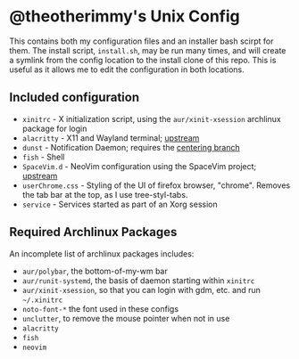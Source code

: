 # @theotherimmy's Unix Config

This contains both my configuration files and an installer bash scirpt for them.
The install script, `install.sh`, may be run many times, and will create a
symlink from the config location to the install clone of this repo. This is
useful as it allows me to edit the configuration in both locations.

## Included configuration

* `xinitrc` - X initialization script, using the `aur/xinit-xsession` archlinux
  package for login
* `alacritty` - X11 and Wayland terminal; [upstream](https://github.com/jwilm/alacritty)
* `dunst` - Notification Daemon; requires the [centering branch](https://github.com/dunst-project/dunst/tree/centering)
* `fish` - Shell
* `SpaceVim.d` - NeoVim configuration using the SpaceVim project; [upstream](https://github.com/SpaceVim/SpaceVim)
* `userChrome.css` - Styling of the UI of firefox browser, "chrome". Removes
  the tab bar at the top, as I use tree-styl-tabs.
* `service` - Services started as part of an Xorg session

## Required Archlinux Packages
An incomplete list of archlinux packages includes:
 * `aur/polybar`, the bottom-of-my-wm bar
 * `aur/runit-systemd`, the basis of daemon starting within `xinitrc`
 * `aur/xinit-xsession`, so that you can login with gdm, etc. and run `~/.xinitrc`
 * `noto-font-*` the font used in these configs
 * `unclutter`, to remove the mouse pointer when not in use
 * `alacritty`
 * `fish`
 * `neovim`
